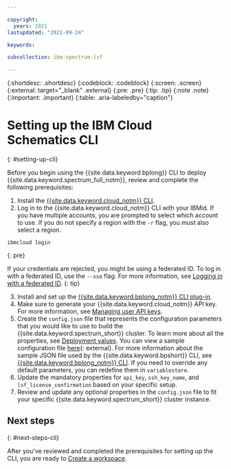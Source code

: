 ```yaml
---

copyright:
  years: 2021
lastupdated: "2021-09-24"

keywords: 

subcollection: ibm-spectrum-lsf

---
```


{:shortdesc: .shortdesc}
{:codeblock: .codeblock}
{:screen: .screen}
{:external: target="_blank" .external}
{:pre: .pre}
{:tip: .tip}
{:note .note}
{:important: .important}
{:table: .aria-labeledby="caption"}

# Setting up the IBM Cloud Schematics CLI
{: #setting-up-cli}

Before you begin using the {{site.data.keyword.bplong}} CLI to deploy {{site.data.keyword.spectrum_full_notm}}, review and complete the following prerequisites: 

1. Install the [{{site.data.keyword.cloud_notm}} CLI](/docs/cli?topic=cli-install-ibmcloud-cli).
2. Log in to the {{site.data.keyword.cloud_notm}} CLI with your IBMid. If you have multiple accounts, you are prompted to select which account to use. If you do not specify a region with the `-r` flag, you must also select a region.

  ```
  ibmcloud login
  ```
  {: pre}

  If your credentials are rejected, you might be using a federated ID. To log in with a federated ID, use the `--sso` flag. For more information, see [Logging in with a federated ID](/docs/account?topic=account-federated_id).
  {: tip}

3. Install and set up the [{{site.data.keyword.bplong_notm}} CLI plug-in](/docs/schematics?topic=schematics-setup-cli#install-schematics-plugin).
4. Make sure to generate your {{site.data.keyword.cloud_notm}} API key. For more information, see [Managing user API keys](/docs/account?topic=account-userapikey).
5. Create the `config.json` file that represents the configuration parameters that you would like to use to build the {{site.data.keyword.spectrum_short}} cluster. To learn more about all the properties, see [Deployment values](/docs/ibm-spectrum-lsf?topic=ibm-spectrum-lsf-deployment-values). You can view a sample configuration file [here](https://github.com/IBM-Cloud/hpc-cluster-lsf/blob/main/sample/configs/hpc_workspace_config.json){: external}. For more information about the sample JSON file used by the {{site.data.keyword.bpshort}} CLI, see [{{site.data.keyword.bplong_notm}} CLI](/docs/ibm-spectrum-lsf?topic=schematics-schematics-cli-reference). If you need to override any default parameters, you can redefine them in `variablestore`.
6. Update the mandatory properties for `api_key`, `ssh_key_name`, and `lsf_license_confirmation` based on your specific setup. 
7. Review and update any optional properties in the `config.json` file to fit your specific {{site.data.keyword.spectrum_short}} cluster instance. 

## Next steps
{: #next-steps-cli}

After you've reviewed and completed the prerequisites for setting up the CLI, you are ready to [Create a workspace](/docs/ibm-spectrum-lsf?topic=ibm-spectrum-lsf-creating-workspace#before-you-begin-creating-cli).
